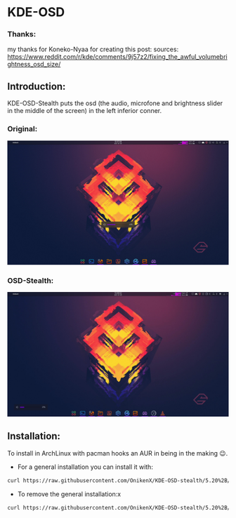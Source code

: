 # KDE-OSD

### Thanks:
my thanks for Koneko-Nyaa for creating this post:
sources: https://www.reddit.com/r/kde/comments/9j57z2/fixing_the_awful_volumebrightness_osd_size/

## Introduction:

KDE-OSD-Stealth puts the osd (the audio, microfone and brightness slider in the middle of the screen) in the left inferior conner.

### Original: 
![](./img/old.png)

### OSD-Stealth:
![](./img/new.png)

## Installation:

To install in  ArchLinux with pacman hooks an AUR in being in the making 😉.

- For a general installation you can install it with:
```bash
curl https://raw.githubusercontent.com/OnikenX/KDE-OSD-stealth/5.20%2B/INSTALL | sudo bash
```

- To remove the general installation:x
```bash
curl https://raw.githubusercontent.com/OnikenX/KDE-OSD-stealth/5.20%2B/UNINSTALL | sudo bash
``` 

